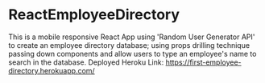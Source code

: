 # ReactEmployeeDirectory

This is a mobile responsive React App using 'Random User Generator API' to create an employee directory database; using props drilling technique passing down components and allow users to type an employee's name to search in the database. 
Deployed Heroku Link: https://first-employee-directory.herokuapp.com/